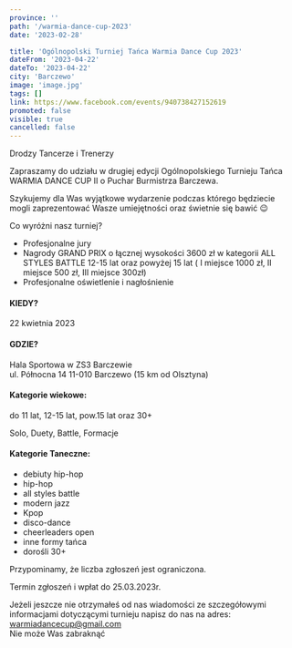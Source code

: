 ```yaml
---
province: ''
path: '/warmia-dance-cup-2023'
date: '2023-02-28'

title: 'Ogólnopolski Turniej Tańca Warmia Dance Cup 2023'
dateFrom: '2023-04-22'
dateTo: '2023-04-22'
city: 'Barczewo'
image: 'image.jpg'
tags: []
link: https://www.facebook.com/events/940738427152619
promoted: false
visible: true
cancelled: false
---
```

Drodzy Tancerze i Trenerzy

Zapraszamy do udziału w drugiej edycji Ogólnopolskiego Turnieju Tańca WARMIA DANCE CUP II o Puchar Burmistrza Barczewa.

Szykujemy dla Was wyjątkowe wydarzenie podczas którego będziecie mogli zaprezentować Wasze umiejętności oraz świetnie się bawić 😉

Co wyróżni nasz turniej?
- Profesjonalne jury
- Nagrody GRAND PRIX o łącznej wysokości 3600 zł w kategorii ALL STYLES BATTLE 12-15 lat oraz powyżej 15 lat ( I miejsce 1000 zł, II miejsce 500 zł, III miejsce 300zł)
- Profesjonalne oświetlenie i nagłośnienie

#### KIEDY? 
22 kwietnia 2023

#### GDZIE?
Hala Sportowa w ZS3 Barczewie \
ul. Północna 14 11-010 Barczewo (15 km od Olsztyna)

#### Kategorie wiekowe:
do 11 lat, 12-15 lat, pow.15 lat oraz 30+

Solo, Duety, Battle, Formacje

#### Kategorie Taneczne:
- debiuty hip-hop
- hip-hop
- all styles battle
- modern jazz
- Kpop
- disco-dance
- cheerleaders open
- inne formy tańca
- dorośli 30+

Przypominamy, że liczba zgłoszeń jest ograniczona.

Termin zgłoszeń i wpłat do 25.03.2023r.

Jeżeli jeszcze nie otrzymałeś od nas wiadomości ze szczegółowymi informacjami dotyczącymi turnieju napisz do nas na adres:
warmiadancecup@gmail.com \
Nie może Was zabraknąć 
